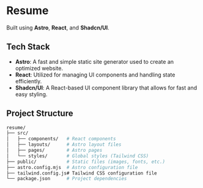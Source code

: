 # Resume

Built using **Astro**, **React**, and **Shadcn/UI**.

## Tech Stack

- **Astro**: A fast and simple static site generator used to create an optimized website.
- **React**: Utilized for managing UI components and handling state efficiently.
- **Shadcn/UI**: A React-based UI component library that allows for fast and easy styling.

## Project Structure

```bash
resume/
├── src/
│   ├── components/   # React components
│   ├── layouts/      # Astro layout files
│   ├── pages/        # Astro pages
│   └── styles/       # Global styles (Tailwind CSS)
├── public/           # Static files (images, fonts, etc.)
├── astro.config.mjs  # Astro configuration file
├── tailwind.config.js# Tailwind CSS configuration file
└── package.json      # Project dependencies